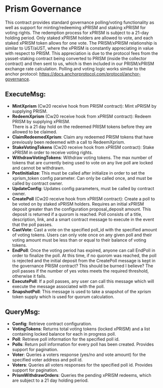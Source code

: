# Prism Governance

This contract provides standard governance polling/voting functionality as well as support for minting/redeeming xPRISM and staking xPRISM for voting rights. The redemption process for xPRISM is subject to a 21-day holding period. Only staked xPRISM holders are allowed to vote, and each staked xPRISM token allows for one vote. The PRISM/xPRISM relationship is similar to UST/aUST, where the xPRISM is constantly appreciating in value with respect to PRISM. This appreciation is due to the protocol fees from the yasset-staking contract being converted to PRISM (inside the collector contract) and then sent to us, which is then included in our PRISM/xPRISM exchange rate calculation. Polling and voting logic works similar to the anchor protocol: https://docs.anchorprotocol.com/protocol/anchor-governance.

## ExecuteMsg:
  - **MintXprism** (Cw20 receive hook from PRISM contract): Mint xPRISM by supplying PRISM.
  - **RedeemXprism** (Cw20 receive hook from xPRISM contract): Redeem PRISM by supplying xPRISM.  
    There is a 21 day hold on the redeemed PRISM tokens before they are allowed to be claimed.  
  - **ClaimRedeemedXprism**: Claim any redeemed PRISM tokens that have previously been redeemed with a call to RedeemXprism.   
  - **StakeVotingTokens** (Cw20 receive hook from xPRISM contract): Stake xPRISM in order to receive voting rights.
  - **WithdrawVotingTokens**: Withdraw voting tokens.  The max number of tokens that are currently being used to vote on any live poll are locked and cannot be withdrawn.  
  - **PostInitialize**: This must be called after initialize in order to set the xprism_token config parameter.  Can only be called once, and must be called by contract owner.
  - **UpdateConfig**: Updates config parameters, must be called by contract owner.  
  - **CreatePoll** (Cw20 receive hook from xPRISM contract): Create a poll to be voted on by staked xPRISM holders.  Requires an initial xPRISM deposit greater than the configuration proposal_deposit amount.  This deposit is returned if a quorom is reached.  Poll consists of a title, description, link, and a smart contract message to execute in the event that the poll passes.  
  - **CastVote**: Cast a vote on the specified poll_id with the specified amount of voting tokens.  Users can only vote once on any given poll and their voting amount must be less than or equal to their balance of voting tokens.  
  - **EndPoll**: Once the voting period has expired, anyone can call EndPoll in order to finalize the poll.  At this time, if no quorom was reached, the poll is rejected and the initial deposit from the CreatePoll message is kept in the governance PRISM contract?  This should be burned I believe?
    The poll passes if the number of yes votes meets the required threshold, otherwise it fails.   
  - **ExecutePoll**: If a poll passes, any user can call this message which will execute the message associated with the poll.  
  - **SnapshotPoll**: This message is used to take a snapshot of the xprism token supply which is used for quorum calculation.  
  
## QueryMsg:
  - **Config**: Retrieve contract configuration.
  - **VotingTokens**: Returns total voting tokens (locked xPRISM) and a list containing locked balance for each in progress poll.
  - **Poll**: Retrieve poll information for the specified poll id.
  - **Polls**: Return poll information for every poll has been created. Provides support for pagination.  
  - **Voter**: Queries a voters response (yes/no and vote amount) for the specified voter address and poll id. 
  - **Voters**: Queries all voters responses for the specified poll id.  Provides support for pagination.  
  - **PrismWithdrawOrders**: Queries the pending xPRISM redeems, which are subject to a 21 day holding period.  
